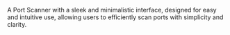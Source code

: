 A Port Scanner with a sleek and minimalistic interface, designed for easy and intuitive use, allowing users to efficiently scan ports with simplicity and clarity.
